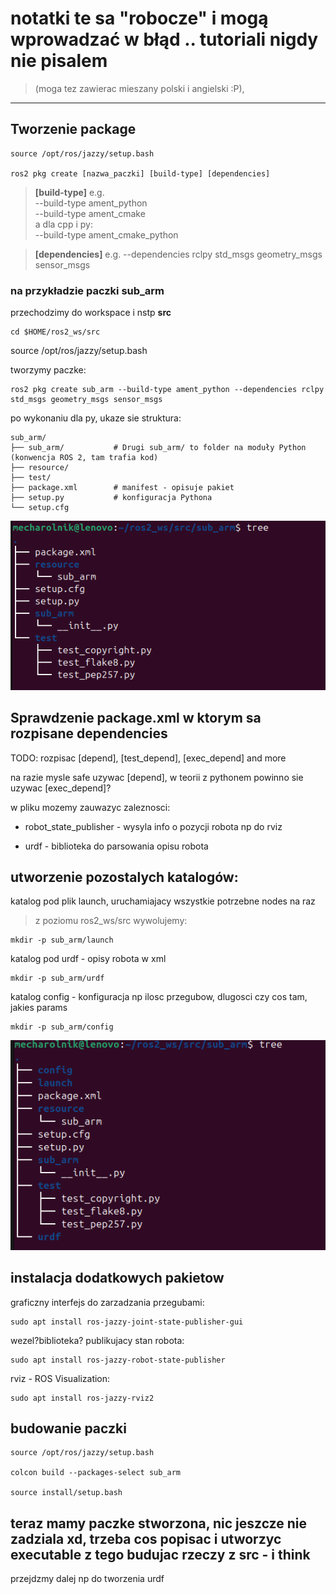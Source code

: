 
# notatki te sa "robocze" i mogą wprowadzać w błąd .. tutoriali nigdy nie pisalem

> (moga  tez zawierac mieszany polski i angielski :P),

---

## Tworzenie package

    source /opt/ros/jazzy/setup.bash  

    ros2 pkg create [nazwa_paczki] [build-type] [dependencies]

> **[build-type]**  e.g.  
> --build-type ament_python  
> --build-type ament_cmake  
> a dla cpp i py:  
> --build-type ament_cmake_python

> **[dependencies]** e.g.
> --dependencies rclpy std_msgs geometry_msgs sensor_msgs

### na przykładzie paczki sub_arm

przechodzimy do workspace i nstp **src**

    cd $HOME/ros2_ws/src

source /opt/ros/jazzy/setup.bash

tworzymy paczke:

    ros2 pkg create sub_arm --build-type ament_python --dependencies rclpy std_msgs geometry_msgs sensor_msgs

po wykonaniu dla py, ukaze sie struktura:

    sub_arm/
    ├── sub_arm/           # Drugi sub_arm/ to folder na moduły Python (konwencja ROS 2, tam trafia kod)
    ├── resource/
    ├── test/
    ├── package.xml        # manifest - opisuje pakiet
    ├── setup.py           # konfiguracja Pythona
    └── setup.cfg

![alt text](images/image.png)
## Sprawdzenie package.xml w ktorym sa rozpisane dependencies

TODO: rozpisac [depend], [test_depend], [exec_depend] and more

na razie mysle safe uzywac [depend], w teorii z pythonem powinno sie uzywac [exec_depend]?

w pliku mozemy zauwazyc zaleznosci:

* robot_state_publisher - wysyla info o pozycji robota np do rviz

* urdf - biblioteka do parsowania opisu robota

## utworzenie pozostalych katalogów:

katalog pod plik launch, uruchamiajacy wszystkie potrzebne nodes na raz
>z poziomu ros2_ws/src wywolujemy:

    mkdir -p sub_arm/launch

katalog pod urdf - opisy robota w xml

    mkdir -p sub_arm/urdf

katalog config - konfiguracja np ilosc przegubow, dlugosci czy cos tam, jakies params

    mkdir -p sub_arm/config

![alt text](images/image-1.png)

## instalacja dodatkowych pakietow

graficzny interfejs do zarzadzania przegubami:

    sudo apt install ros-jazzy-joint-state-publisher-gui

wezel?biblioteka? publikujacy stan robota:

    sudo apt install ros-jazzy-robot-state-publisher

rviz - ROS Visualization:

    sudo apt install ros-jazzy-rviz2

## budowanie paczki
    source /opt/ros/jazzy/setup.bash  

    colcon build --packages-select sub_arm  

    source install/setup.bash  

## teraz mamy paczke stworzona, nic jeszcze nie zadziala xd, trzeba cos popisac i utworzyc executable z tego budujac rzeczy z src - i think

przejdzmy dalej np do tworzenia urdf

